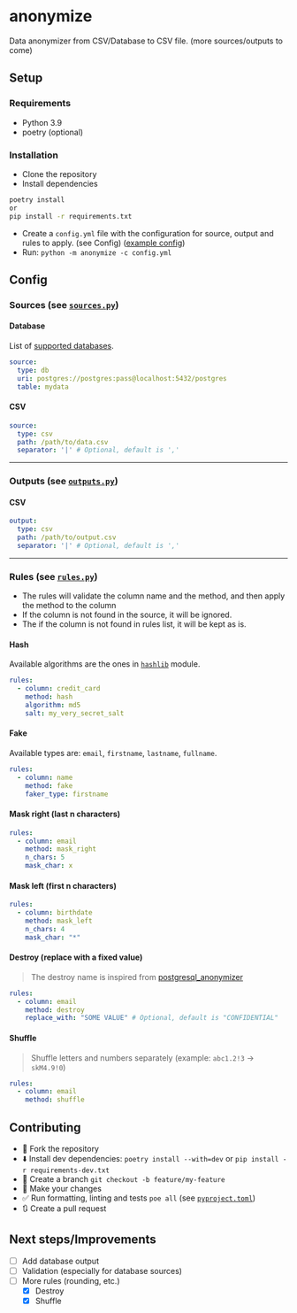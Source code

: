 # anonymize

Data anonymizer from CSV/Database to CSV file. (more sources/outputs to come)

## Setup

### Requirements
- Python 3.9
- poetry (optional)

### Installation
- Clone the repository
- Install dependencies
```sh
poetry install
or
pip install -r requirements.txt
```
- Create a `config.yml` file with the configuration for source, output and rules to apply. (see Config) ([example config](config.yml))
- Run: `python -m anonymize -c config.yml`


## Config

### Sources (see [`sources.py`](anonymize/models/sources.py))

#### Database
List of [supported databases](https://github.com/sfu-db/connector-x#sources).
```yaml
source:
  type: db
  uri: postgres://postgres:pass@localhost:5432/postgres
  table: mydata
```

#### CSV
```yaml
source:
  type: csv
  path: /path/to/data.csv
  separator: '|' # Optional, default is ','
```
---
### Outputs (see [`outputs.py`](anonymize/models/outputs.py))

#### CSV
```yaml
output:
  type: csv
  path: /path/to/output.csv
  separator: '|' # Optional, default is ','
```
---
### Rules (see [`rules.py`](anonymize/models/rules.py))

- The rules will validate the column name and the method, and then apply the method to the column
- If the column is not found in the source, it will be ignored.
- The if the column is not found in rules list, it will be kept as is.

#### Hash
Available algorithms are the ones in [`hashlib`](https://docs.python.org/3/library/hashlib.html) module.
```yaml
rules:
  - column: credit_card
    method: hash
    algorithm: md5
    salt: my_very_secret_salt
```

#### Fake
Available types are: `email`, `firstname`, `lastname`, `fullname`.
```yaml
rules:
  - column: name
    method: fake
    faker_type: firstname
```

#### Mask right (last n characters)
```yaml
rules:
  - column: email
    method: mask_right
    n_chars: 5
    mask_char: x
```

#### Mask left (first n characters)
```yaml
rules:
  - column: birthdate
    method: mask_left
    n_chars: 4
    mask_char: "*"
```

#### Destroy (replace with a fixed value)
> The destroy name is inspired from [postgresql_anonymizer](https://postgresql-anonymizer.readthedocs.io/en/stable/masking_functions/#destruction)
```yaml
rules:
  - column: email
    method: destroy
    replace_with: "SOME VALUE" # Optional, default is "CONFIDENTIAL"
```

#### Shuffle
> Shuffle letters and numbers separately (example: `abc1.2!3` -> `skM4.9!0`)
```yaml
rules:
  - column: email
    method: shuffle
```

## Contributing

- :fork_and_knife: Fork the repository
- :arrow_down: Install dev dependencies: `poetry install --with=dev` or `pip install -r requirements-dev.txt`
- :deciduous_tree: Create a branch `git checkout -b feature/my-feature`
- :wrench: Make your changes
- :white_check_mark: Run formatting, linting and tests `poe all` (see [`pyproject.toml`](pyproject.toml))
- :arrows_clockwise: Create a pull request

## Next steps/Improvements
- [ ] Add database output
- [ ] Validation (especially for database sources)
- [ ] More rules (rounding, etc.)
  - [x] Destroy
  - [x] Shuffle
